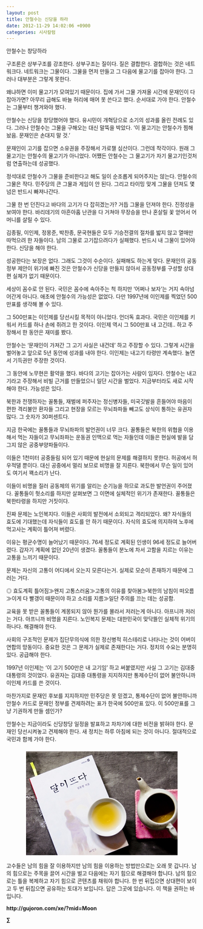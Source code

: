 ```yaml
---
layout: post
title: 안철수는 신당을 하라
date: 2012-11-29 14:02:06 +0900
categories: 시사칼럼
---
```

 안철수는 창당하라 

 구조론은 상부구조를 강조한다. 상부구조는 질이다. 질은 결합한다. 결합하는 것은 네트워크다. 네트워크는 그물이다. 그물을 먼저 만들고 그 다음에 물고기를 잡아야 한다. 그러나 대부분은 그렇게 못한다. 

 왜냐하면 이미 물고기가 모여있기 때문이다. 집에 가서 그물 가져올 시간에 문재인이 다 잡아가면? 아무리 급해도 바늘 허리에 매어 못 쓴다고 했다. 순서대로 가야 한다. 안철수는 그물부터 챙겨와야 했다. 

 안철수는 신당을 창당했어야 했다. 유시민이 개혁당으로 소기의 성과를 올린 전례도 있다. 그러나 안철수는 그물을 구해오는 대신 말뚝을 박았다. ‘이 물고기는 안철수가 찜해놨음. 문재인은 손대지 말 것.’ 

 문재인이 고기를 잡으면 소유권을 주장해서 가로챌 심산이다. 그런데 착각이다. 원래 그 물고기는 안철수의 물고기가 아니었다. 어쨌든 안철수는 그 물고기가 자기 물고기인것처럼 연출하는데 성공했다. 

 정석대로 안철수가 그물을 준비한다고 해도 일이 순조롭게 되어주지는 않는다. 안철수의 그물은 작다. 민주당의 큰 그물과 게임이 안 된다. 그리고 타이밍 맞게 그물을 던져도 몇 넘은 반드시 빠져나간다. 

 그물 한 번 던진다고 바다의 고기가 다 잡히겠는가? 거듭 그물을 던져야 한다. 진정성을 보여야 한다. 바리데기의 아흔아홉 난관을 다 거쳐야 무장승을 만나 혼살릴 꽃 얻어서 어머니를 살릴 수 있다. 

 김종필, 이인제, 정몽준, 박찬종, 문국현들은 모두 기승전결의 절차를 밟지 않고 열매만 따먹으려 한 자들이다. 남의 그물로 고기잡으려다가 실패했다. 반드시 내 그물이 있어야 한다. 신당을 해야 한다. 

 성공한다는 보장은 없다. 그래도 그것이 수순이다. 실패해도 하는게 맞다. 문재인의 공동정부 제안이 위기에 빠진 것은 안철수가 신당을 만들지 않아서 공동정부를 구성할 상대편 실체가 없기 때문이다. 

 세상이 꼼수로 안 된다. 국민은 꼼수에 속아주는 척 하지만 ‘어쩌나 보자’는 거지 속아넘어간게 아니다. 애초에 안철수의 가능성은 없었다. 다만 1997년에 이인제를 찍었던 500만표를 생각해 볼 수 있다. 

 그 500만표는 이인제를 당선시킬 목적이 아니었다. 언더독 효과다. 국민은 이인제를 키워서 카드를 하나 손에 쥐려고 한 것이다. 이인제 역시 그 500만표 내 고긴데.. 하고 주장해서 한 동안은 재미를 봤다. 

 안철수는 ‘문재인이 가져간 그 고기 사실은 내건데’ 하고 주장할 수 있다. 그렇게 시간을 벌어놓고 앞으로 5년 동안에 성과를 내야 한다. 이인제는 내고기 타령만 계속했다. 놀면서 기득권만 주장한 것이다. 

 그 동안에 노무현은 활약을 했다. 바다의 고기는 잡아가는 사람이 임자다. 안철수는 내고기라고 주장해서 비빌 근거를 만들었으니 일단 시간을 벌었다. 지금부터라도 새로 시작해야 한다. 가능성은 있다. 

 북한과 전쟁하자는 꼴통들, 재벌에 퍼주자는 정신병자들, 미국깃발을 흔들어야 마음이 편한 격리불안 환자들 그리고 현장을 모르는 무뇌좌파들 빼고도 상식이 통하는 유권자 많다. 그 숫자가 30퍼센트다. 

 지금 한국에는 꼴통들과 무뇌좌파의 발언권이 너무 크다. 꼴통들은 북한의 위협을 이용해서 먹는 자들이고 무뇌좌파는 운동권 인맥으로 먹는 자들인데 이들은 현실에 발을 담그지 않은 공중부양파들이다. 

 이들은 1천미터 공중들림 되어 있기 때문에 현실의 문제를 해결하지 못한다. 허공에서 허우적댈 뿐이다. 대신 공중에서 멀리 보므로 비명을 잘 지른다. 북한에서 무슨 일이 있어도 여기서 꽥소리가 난다. 

 이들이 비명을 질러 공동체의 위기를 알리는 순기능을 하므로 과도한 발언권이 주어졌다. 꼴통들이 헛소리를 하지만 살펴보면 그 이면에 실체적인 위기가 존재한다. 꼴통들은 북한타령을 하지만 거짓이다. 

 진짜 문제는 노인복지다. 이들은 사회의 발전에서 소외되고 격리되었다. 왜? 자식들의 효도에 기대했는데 자식들이 효도를 안 하기 때문이다. 자식의 효도에 의지하여 노후에 먹고사는 계획이 틀어져 버렸다. 

 이유는 평균수명이 늘어났기 때문이다. 76세 정도로 계획된 인생이 96세 정도로 늘어버렸다. 갑자기 계획에 없던 20년이 생겼다. 꼴통들이 분노에 차서 고함을 지르는 이유는 고통을 느끼기 때문이다. 

 문제는 자신의 고통이 어디에서 오는지 모른다는거. 실제로 모순이 존재하기 때문에 그러는 거다. 

 ◎ 효도계획 틀어짐≫왠지 고통스러움≫고통의 이유를 찾아봄≫북한의 남침이 떠오름≫이게 다 빨갱이 때문이야 하고 소리를 지름≫일단 주의를 끄는 데는 성공함. 

 교육을 못 받은 꼴통들이 계몽되지 않아 뭔가를 몰라서 저러는게 아니다. 아프니까 저러는 거다. 아프니까 비명을 지른다. 노인복지 문제는 대한민국이 맞닥뜰인 실체적 위기의 하나다. 해결해야 한다. 

 사회의 구조적인 문제가 집단무의식에 의한 정신병적 히스테리로 나타나는 것이 어버이 연합의 망동이다. 중요한 것은 그 문제가 실제로 존재한다는 거다. 정치의 수요는 분명히 있다. 공급해야 한다. 

 1997년 이인제는 ‘이 고기 500만은 내 고기임’ 하고 써붙였지만 사실 그 고기는 김대중 대통령의 것이었다. 유권자는 김대중 대통령을 지지하지만 통제수단이 없어 불안하니까 이인제 카드를 쓴 것이다. 

 마찬가지로 문재인 후보를 지지하지만 민주당은 못 믿겠고, 통제수단이 없어 불안하니까 안철수 카드로 문재인 정부를 견제하려는 표가 한국에 500만표 있다. 이 500만표를 그냥 기권하게 만들 셈인가? 

 안철수는 지금이라도 신당창당 일정을 발표하고 차차기에 대한 비전을 밝혀야 한다. 문재인 당선시켜놓고 견제해야 한다. 새 정치는 하루 아침에 되는 것이 아니다. 절대적으로 국민과 함께 가야 한다. 



 ###


  




<p align="center">
  <a href="?mid=Moon"><img alt="345678.jpg" src="files/attach/images/198/187/283/345678.jpg" width="400" height="273" /> <br /></a> 
  
  <p>
  </p> 고수들은 남의 힘을 잘 이용하지만 남의 힘을 이용하는 방법만으로는 오래 못 갑니다. 남의 힘으로는 주목을 끌어 시간을 벌고 다음에는 자기 힘으로 해결해야 합니다. 남의 힘으로는 틀을 복제하고 자기 힘으로 콘텐츠를 채워야 합니다. 한 번 뒤집으면 상대편이 보이고 두 번 뒤집으면 공유하는 토대가 보입니다. 답은 그곳에 있습니다. 이 책을 권하는 바입니다. 
  
  <p>
  </p>
  
  <p>
  </p>
  
  <p>
  </p>
  
  <p>
    <b>http://gujoron.com/xe/?mid=Moon </b><br />
  </p>
  
  <p>
    <b>∑</b> <br /><br />
  </p>
  
  <p>
  </p>
  
  <p>
  </p>
  
  <p>
  </p>
  
  <p>
  </p>
  
  <p>
  </p>
  
  <p>
  </p>
  
  <p>
  </p>
</p>